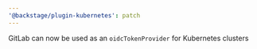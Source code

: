 ```yaml
---
'@backstage/plugin-kubernetes': patch
---
```


GitLab can now be used as an `oidcTokenProvider` for Kubernetes clusters
